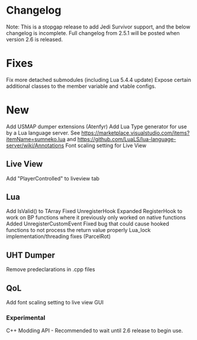 # Changelog

Note: This is a stopgap release to add Jedi Survivor support, and the below changelog is incomplete.  Full changelog from 2.5.1 will be posted when version 2.6 is released.

# Fixes
Fix more detached submodules (including Lua 5.4.4 update)
Expose certain additional classes to the member variable and vtable configs.

# New
Add USMAP dumper extensions (Atenfyr)
Add Lua Type generator for use by a Lua language server. See https://marketplace.visualstudio.com/items?itemName=sumneko.lua and https://github.com/LuaLS/lua-language-server/wiki/Annotations
Font scaling setting for Live View

## Live View
Add "PlayerControlled" to liveview tab

## Lua
Add IsValid() to TArray
Fixed UnregisterHook
Expanded RegisterHook to work on BP functions where it previously only worked on native functions
Added UnregisterCustomEvent
Fixed bug that could cause hooked functions to not process the return value properly
Lua_lock implementation/threading fixes (ParcelRot)

## UHT Dumper
Remove predeclarations in .cpp files

## QoL
Add font scaling setting to live view GUI

### Experimental
C++ Modding API - Recommended to wait until 2.6 release to begin use.

